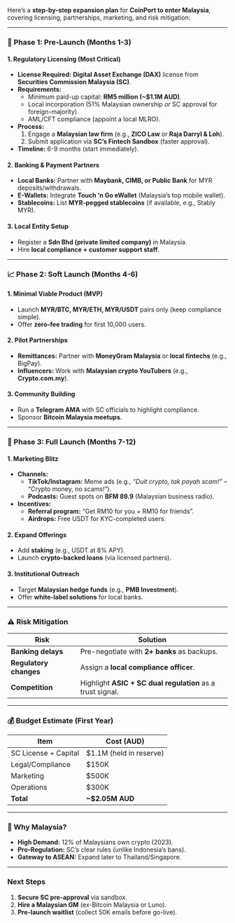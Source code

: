 Here’s a **step-by-step expansion plan** for **CoinPort to enter Malaysia**, covering licensing, partnerships, marketing, and risk mitigation:

---

### **🚀 Phase 1: Pre-Launch (Months 1-3)**
#### **1. Regulatory Licensing (Most Critical)**
   - **License Required:** **Digital Asset Exchange (DAX)** license from **Securities Commission Malaysia (SC)**.
   - **Requirements:**
     - Minimum paid-up capital: **RM5 million (~$1.1M AUD)**.
     - Local incorporation (51% Malaysian ownership _or_ SC approval for foreign-majority).
     - AML/CFT compliance (appoint a local MLRO).
   - **Process:**
     1. Engage a **Malaysian law firm** (e.g., **ZICO Law** or **Raja Darryl & Loh**).
     2. Submit application via **SC’s Fintech Sandbox** (faster approval).
   - **Timeline:** 6-9 months (start immediately).

#### **2. Banking & Payment Partners**
   - **Local Banks:** Partner with **Maybank, CIMB, or Public Bank** for MYR deposits/withdrawals.
   - **E-Wallets:** Integrate **Touch ‘n Go eWallet** (Malaysia’s top mobile wallet).
   - **Stablecoins:** List **MYR-pegged stablecoins** (if available, e.g., Stably MYR).

#### **3. Local Entity Setup**
   - Register a **Sdn Bhd (private limited company)** in Malaysia.
   - Hire **local compliance + customer support staff**.

---

### **📈 Phase 2: Soft Launch (Months 4-6)**
#### **1. Minimal Viable Product (MVP)**
   - Launch **MYR/BTC, MYR/ETH, MYR/USDT** pairs only (keep compliance simple).
   - Offer **zero-fee trading** for first 10,000 users.

#### **2. Pilot Partnerships**
   - **Remittances:** Partner with **MoneyGram Malaysia** or **local fintechs** (e.g., BigPay).
   - **Influencers:** Work with **Malaysian crypto YouTubers** (e.g., **Crypto.com.my**).

#### **3. Community Building**
   - Run a **Telegram AMA** with SC officials to highlight compliance.
   - Sponsor **Bitcoin Malaysia meetups**.

---

### **🎯 Phase 3: Full Launch (Months 7-12)**
#### **1. Marketing Blitz**
   - **Channels:**
     - **TikTok/Instagram:** Meme ads (e.g., *“Duit crypto, tak payah scam!”* – “Crypto money, no scams!”).
     - **Podcasts:** Guest spots on **BFM 89.9** (Malaysian business radio).
   - **Incentives:**
     - **Referral program:** “Get RM10 for you + RM10 for friends”.
     - **Airdrops:** Free USDT for KYC-completed users.

#### **2. Expand Offerings**
   - Add **staking** (e.g., USDT at 8% APY).
   - Launch **crypto-backed loans** (via licensed partners).

#### **3. Institutional Outreach**
   - Target **Malaysian hedge funds** (e.g., **PMB Investment**).
   - Offer **white-label solutions** for local banks.

---

### **⚠️ Risk Mitigation**
| **Risk**                | **Solution**                              |
|--------------------------|-------------------------------------------|
| **Banking delays**       | Pre-negotiate with **2+ banks** as backups. |
| **Regulatory changes**   | Assign a **local compliance officer**.     |
| **Competition**          | Highlight **ASIC + SC dual regulation** as a trust signal. |

---

### **💰 Budget Estimate (First Year)**
| **Item**                | **Cost (AUD)**         |
|--------------------------|------------------------|
| SC License + Capital     | $1.1M (held in reserve)|
| Legal/Compliance         | $150K                  |
| Marketing                | $500K                  |
| Operations               | $300K                  |
| **Total**                | **~$2.05M AUD**        |

---

### **🎯 Why Malaysia?**
- **High Demand:** 12% of Malaysians own crypto (2023).
- **Pro-Regulation:** SC’s clear rules (unlike Indonesia’s bans).
- **Gateway to ASEAN:** Expand later to Thailand/Singapore.

---

### **Next Steps**
1. **Secure SC pre-approval** via sandbox.
2. **Hire a Malaysian GM** (ex-Bitcoin Malaysia or Luno).
3. **Pre-launch waitlist** (collect 50K emails before go-live).


